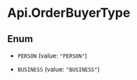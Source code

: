# Api.OrderBuyerType

## Enum


* `PERSON` (value: `"PERSON"`)

* `BUSINESS` (value: `"BUSINESS"`)


